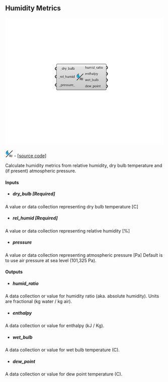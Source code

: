 ## Humidity Metrics

![](../../images/components/Humidity_Metrics.png)

![](../../images/icons/Humidity_Metrics.png) - [[source code]](https://github.com/ladybug-tools/ladybug-grasshopper/blob/master/ladybug_grasshopper/src//LB%20Humidity%20Metrics.py)


Calculate humidity metrics from relative humidity, dry bulb temperature and (if present) atmospheric pressure. 



#### Inputs
* ##### dry_bulb [Required]
A value or data collection representing  dry bulb temperature [C] 
* ##### rel_humid [Required]
A value or data collection representing relative humidity [%] 
* ##### pressure 
A value or data collection representing atmospheric pressure [Pa] Default is to use air pressure at sea level (101,325 Pa). 

#### Outputs
* ##### humid_ratio
A data collection or value for humidity ratio (aka. absolute humidity). Units are fractional (kg water / kg air). 
* ##### enthalpy
A data collection or value for enthalpy (kJ / Kg). 
* ##### wet_bulb
A data collection or value for wet bulb temperature (C). 
* ##### dew_point
A data collection or value for dew point temperature (C). 